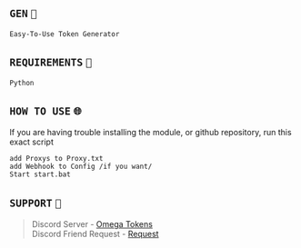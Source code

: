 ## `GEN` `🤡`
```
Easy-To-Use Token Generator
```
## `REQUIREMENTS` `📜`
```
Python 
```

## `HOW TO USE` `🌐`
If you are having trouble installing the module, or github repository, run this exact script
```
add Proxys to Proxy.txt
add Webhook to Config /if you want/
Start start.bat
```

## `SUPPORT` `👋`
> Discord Server - [Omega Tokens](https://discord.gg/aJUf8TJ2Kp) <br>
> Discord Friend Request - [Request](https://discord.gg/nsdpXqVM)
